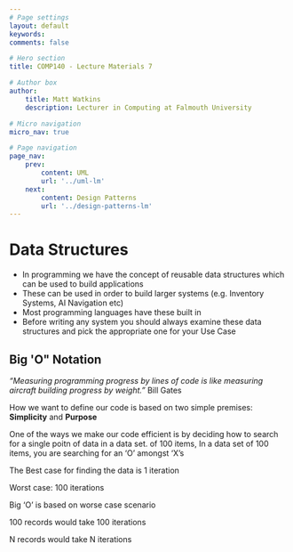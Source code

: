 ```yaml
---
# Page settings
layout: default
keywords:
comments: false

# Hero section
title: COMP140 - Lecture Materials 7

# Author box
author:
    title: Matt Watkins
    description: Lecturer in Computing at Falmouth University

# Micro navigation
micro_nav: true

# Page navigation
page_nav:
    prev:
        content: UML
        url: '../uml-lm'
    next:
        content: Design Patterns
        url: '../design-patterns-lm'
---
```


# Data Structures

-   In programming we have the concept of reusable data structures which can be used to build applications
-   These can be used in order to build larger systems (e.g. Inventory Systems, AI Navigation etc)
-   Most programming languages have these built in
-   Before writing any system you should always examine these data structures and pick the appropriate one for your Use Case

## Big 'O" Notation

*“Measuring programming progress by lines of code is like measuring aircraft building progress by weight.”*
Bill Gates

How we want to define our code is based on two simple premises: **Simplicity** and **Purpose**

One of the ways we make our code efficient is by deciding how to search for a single poitn of data in a data set. of 100 items, In a data set of 100 items, you are searching for an ‘O’ amongst ‘X’s

The Best case for finding the data is 1 iteration

Worst case: 100 iterations

Big ‘O’ is based on worse case scenario

100 records would take 100 iterations

N records would take N iterations

<!--stackedit_data:
eyJoaXN0b3J5IjpbMTg2MzA5NjAyMiwtMzE1NzcwMzAwLDE3ND
cxNTIxMzQsNTg5MDM3Mjk4XX0=
-->